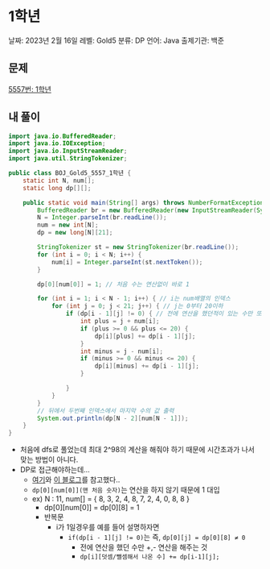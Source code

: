 # 1학년

날짜: 2023년 2월 16일
레벨: Gold5
분류: DP
언어: Java
출제기관: 백준

## 문제

[5557번: 1학년](https://www.acmicpc.net/problem/5557)

## 내 풀이

```java
import java.io.BufferedReader;
import java.io.IOException;
import java.io.InputStreamReader;
import java.util.StringTokenizer;

public class BOJ_Gold5_5557_1학년 {
	static int N, num[];
	static long dp[][];

	public static void main(String[] args) throws NumberFormatException, IOException {
		BufferedReader br = new BufferedReader(new InputStreamReader(System.in));
		N = Integer.parseInt(br.readLine());
		num = new int[N];
		dp = new long[N][21];

		StringTokenizer st = new StringTokenizer(br.readLine());
		for (int i = 0; i < N; i++) {
			num[i] = Integer.parseInt(st.nextToken());
		}

		dp[0][num[0]] = 1; // 처음 수는 연산없이 바로 1

		for (int i = 1; i < N - 1; i++) { // i는 num배열의 인덱스
			for (int j = 0; j < 21; j++) { // j는 0부터 20이하
				if (dp[i - 1][j] != 0) { // 전에 연산을 했던적이 있는 수만 또 연산해주기
					int plus = j + num[i];
					if (plus >= 0 && plus <= 20) { 
						dp[i][plus] += dp[i - 1][j];
					}
					int minus = j - num[i];
					if (minus >= 0 && minus <= 20) {
						dp[i][minus] += dp[i - 1][j];
					}

				}
			}
		}
		// 뒤에서 두번째 인덱스에서 마지막 수의 값 출력
		System.out.println(dp[N - 2][num[N - 1]]); 
	}
}
```

- 처음에 dfs로 풀었는데 최대 2^98의 계산을 해줘야 하기 때문에 시간초과가 나서 맞는 방법이 아니다.
- DP로 접근해야하는데…
    - [여기](https://nahwasa.com/entry/%EC%9E%90%EB%B0%94-%EB%B0%B1%EC%A4%80-5557-1%ED%95%99%EB%85%84-java)와 [이 블로그](https://dingdingmin-back-end-developer.tistory.com/entry/%EB%B0%B1%EC%A4%80-5557%EC%9E%90%EB%B0%94-java-1%ED%95%99%EB%85%84)를 참고했다..
    - `dp[0][num[0]](맨 처음 숫자)`는 연산을 하지 않기 때문에 1 대입
    - ex) N : 11,  num[] = { 8, 3, 2, 4, 8, 7, 2, 4, 0, 8, 8 }
        - dp[0][num[0]] = dp[0][8] = 1
        - 반복문
            - i가 1일경우를 예를 들어 설명하자면
                - `if(dp[i - 1][j] != 0)`는 즉, `dp[0][j] = dp[0][8] ≠ 0`
                    - 전에 연산을 했던 수만 +,- 연산을 해주는 것
                    - `dp[i][덧셈/뺄셈해서 나온 수] += dp[i-1][j];`
